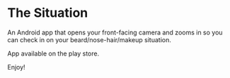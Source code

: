 
The Situation
===================================

An Android app that opens your front-facing camera and zooms in so you can check in on your beard/nose-hair/makeup situation. 

App available on the play store.  

Enjoy!
